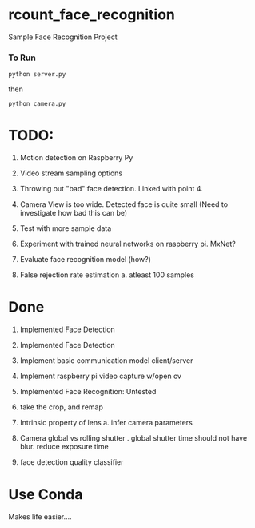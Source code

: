 # rcount_face_recognition
Sample Face Recognition Project


### To Run
`
python server.py
`

then

`
python camera.py
`

# TODO:
1. Motion detection on Raspberry Py
2. Video stream sampling options
3. Throwing out "bad" face detection. Linked with point 4.
4. Camera View is too wide. Detected face is quite small (Need to investigate how bad this can be)

5. Test with more sample data
6. Experiment with trained neural networks on raspberry pi. MxNet?
7. Evaluate face recognition model (how?)

8. False rejection rate estimation
    a. atleast 100 samples


# Done
1. Implemented Face Detection
4. Implemented Face Detection
2. Implement basic communication model client/server
3. Implement raspberry pi video capture w/open cv 
4. Implemented Face Recognition: Untested

1. take the crop, and remap
2. Intrinsic property of lens
    a. infer camera parameters
3. Camera global vs rolling shutter
    . global shutter time should not have blur. reduce exposure time
4. face detection quality classifier

# Use Conda
Makes life easier....
